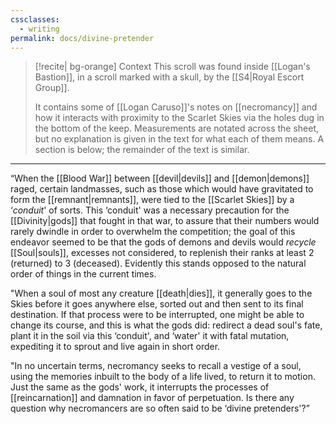```yaml
---
cssclasses:
  - writing
permalink: docs/divine-pretender
---
```

>[!recite| bg-orange] Context
>This scroll was found inside [[Logan's Bastion]], in a scroll marked with a skull, by the [[S4|Royal Escort Group]]. 
>
>It contains some of [[Logan Caruso]]'s notes on [[necromancy]] and how it interacts with proximity to the Scarlet Skies via the holes dug in the bottom of the keep. Measurements are notated across the sheet, but no explanation is given in the text for what each of them means. A section is below; the remainder of the text is similar.

---
“When the [[Blood War]] between [[devil|devils]] and [[demon|demons]] raged, certain landmasses, such as those which would have gravitated to form the [[remnant|remnants]], were tied to the [[Scarlet Skies]] by a ‘*conduit*' of sorts. This ‘conduit' was a necessary precaution for the [[Divinity|gods]] that fought in that war, to assure that their numbers would rarely dwindle in order to overwhelm the competition; the goal of this endeavor seemed to be that the gods of demons and devils would *recycle* [[Soul|souls]], excesses not considered, to replenish their ranks at least 2 (returned) to 3 (deceased). Evidently this stands opposed to the natural order of things in the current times. 

"When a soul of most any creature [[death|dies]], it generally goes to the Skies before it goes anywhere else, sorted out and then sent to its final destination. If that process were to be interrupted, one might be able to change its course, and this is what the gods did: redirect a dead soul's fate, plant it in the soil via this ‘conduit', and ‘water' it with fatal mutation, expediting it to sprout and live again in short order. 

"In no uncertain terms, necromancy seeks to recall a vestige of a soul, using the memories inbuilt to the body of a life lived, to return it to motion. Just the same as the gods' work, it interrupts the processes of [[reincarnation]] and damnation in favor of perpetuation. Is there any question why necromancers are so often said to be ‘divine pretenders'?”